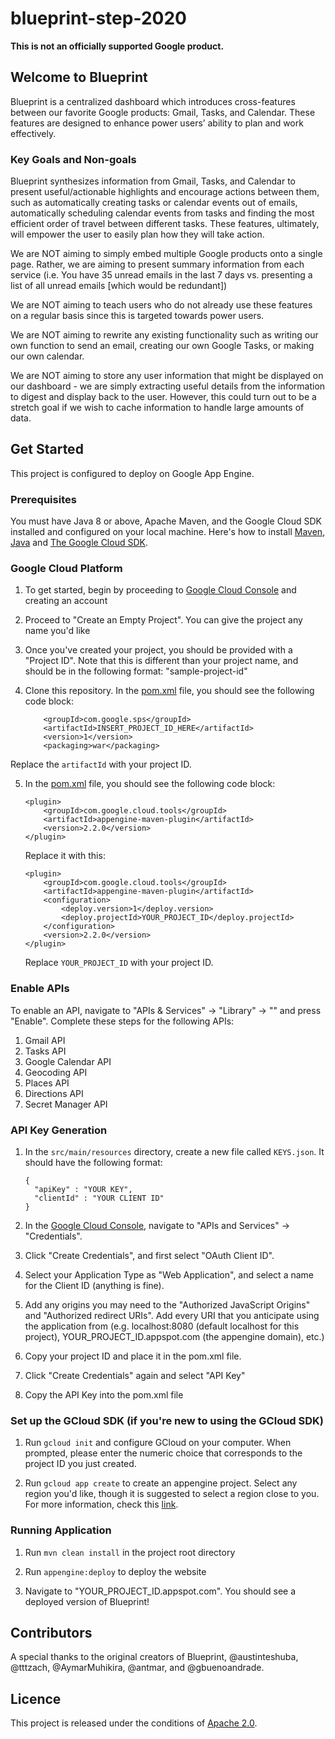 # blueprint-step-2020

**This is not an officially supported Google product.**

## Welcome to Blueprint
Blueprint is a centralized dashboard which introduces cross-features between our favorite Google products: Gmail, Tasks,
and Calendar. These features are designed to enhance power users’ ability to plan and work effectively. 

### Key Goals and Non-goals
Blueprint synthesizes information from Gmail, Tasks, and Calendar to present useful/actionable highlights
and encourage actions between them, such as automatically creating tasks or calendar events out of emails,
automatically scheduling calendar events from tasks and finding the most efficient order of travel between different
tasks. These features, ultimately, will empower the user to easily plan how they will take action.

We are NOT aiming to simply embed multiple Google products onto a single page. 
Rather, we are aiming to present summary information from each service 
(i.e. You have 35 unread emails in the last 7 days vs. presenting a list of all unread emails 
[which would be redundant])

We are NOT aiming to teach users who do not already use these features on a regular basis since this is targeted towards
power users.

We are NOT aiming to rewrite any existing functionality such as writing our own function to send an email, 
creating our own Google Tasks, or making our own calendar.

We are NOT aiming to store any user information that might be displayed on our dashboard - 
we are simply extracting useful details from the information to digest and display back to the user.
However, this could turn out to be a stretch goal if we wish to cache information to handle large amounts of data.


## Get Started
This project is configured to deploy on Google App Engine.

### Prerequisites
You must have Java 8 or above, Apache Maven, and the Google Cloud SDK installed and configured on your local machine. 
Here's how to install [Maven](https://maven.apache.org/install.html), [Java](https://java.com/en/download/help/download_options.xml)
and [The Google Cloud SDK](https://cloud.google.com/sdk/install).

### Google Cloud Platform
1) To get started, begin by proceeding to [Google Cloud Console](https://console.cloud.google.com) and creating an account

2) Proceed to "Create an Empty Project". You can give the project any name you'd like

3) Once you've created your project, you should be provided with a "Project ID". Note that this is different than your
project name, and should be in the following format: "sample-project-id"

4) Clone this repository. In the [pom.xml](pom.xml) file, you should see the following code block: 
    ```$xslt
        <groupId>com.google.sps</groupId>
        <artifactId>INSERT_PROJECT_ID_HERE</artifactId>
        <version>1</version>
        <packaging>war</packaging>
    ```
Replace the `artifactId` with your project ID.

5) In the [pom.xml](pom.xml) file, you should see the following code block:
    ```$xslt
    <plugin>
        <groupId>com.google.cloud.tools</groupId>
        <artifactId>appengine-maven-plugin</artifactId>
        <version>2.2.0</version>
    </plugin>
    ```
   Replace it with this:
   ```$xslt
   <plugin>
       <groupId>com.google.cloud.tools</groupId>
       <artifactId>appengine-maven-plugin</artifactId>
       <configuration>
           <deploy.version>1</deploy.version>
           <deploy.projectId>YOUR_PROJECT_ID</deploy.projectId>
       </configuration>
       <version>2.2.0</version>
   </plugin>
   ```
   Replace `YOUR_PROJECT_ID` with your project ID.

### Enable APIs
To enable an API, navigate to "APIs & Services" -> "Library" -> "<The API>" and press "Enable".
Complete these steps for the following APIs:

1) Gmail API
2) Tasks API
3) Google Calendar API
4) Geocoding API
5) Places API
6) Directions API
7) Secret Manager API

### API Key Generation
1) In the `src/main/resources` directory, create a new file called `KEYS.json`. It should have the following format:
    ```$xslt
    {
      "apiKey" : "YOUR KEY",
      "clientId" : "YOUR CLIENT ID"
    }
    ```

2) In the [Google Cloud Console](https://console.cloud.google.com), navigate to "APIs and Services" -> "Credentials".

3) Click "Create Credentials", and first select "OAuth Client ID".

4) Select your Application Type as "Web Application", and select a name for the Client ID (anything is fine).

5) Add any origins you may need to the "Authorized JavaScript Origins" and "Authorized redirect URIs".
Add every URI that you anticipate using the application from (e.g. localhost:8080 (default localhost for this
project), YOUR_PROJECT_ID.appspot.com (the appengine domain), etc.)

6) Copy your project ID and place it in the pom.xml file. 

7) Click "Create Credentials" again and select "API Key"

8) Copy the API Key into the pom.xml file

### Set up the GCloud SDK (if you're new to using the GCloud SDK)
1) Run `gcloud init` and configure GCloud on your computer. When prompted, please enter the numeric choice that 
corresponds to the project ID you just created.

2) Run `gcloud app create` to create an appengine project. Select any region you'd like, though it is suggested to 
select a region close to you. For more information, check this [link](https://cloud.google.com/appengine/docs/locations).

### Running Application
1) Run `mvn clean install` in the project root directory

2) Run `appengine:deploy` to deploy the website

3) Navigate to "YOUR_PROJECT_ID.appspot.com". You should see a deployed version of Blueprint!

## Contributors
A special thanks to the original creators of Blueprint, @austinteshuba, @tttzach, @AymarMuhikira, @antmar,
and @gbuenoandrade. 

## Licence
This project is released under the conditions of [Apache 2.0](https://www.apache.org/licenses/LICENSE-2.0).